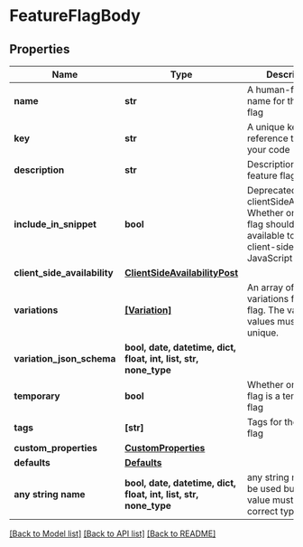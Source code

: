# FeatureFlagBody


## Properties
Name | Type | Description | Notes
------------ | ------------- | ------------- | -------------
**name** | **str** | A human-friendly name for the feature flag | 
**key** | **str** | A unique key to reference the flag in your code | 
**description** | **str** | Description of the feature flag | [optional] 
**include_in_snippet** | **bool** | Deprecated, use clientSideAvailability. Whether or not this flag should be made available to the client-side JavaScript SDK | [optional] 
**client_side_availability** | [**ClientSideAvailabilityPost**](ClientSideAvailabilityPost.md) |  | [optional] 
**variations** | [**[Variation]**](Variation.md) | An array of possible variations for the flag. The variation values must be unique. | [optional] 
**variation_json_schema** | **bool, date, datetime, dict, float, int, list, str, none_type** |  | [optional] 
**temporary** | **bool** | Whether or not the flag is a temporary flag | [optional] 
**tags** | **[str]** | Tags for the feature flag | [optional] 
**custom_properties** | [**CustomProperties**](CustomProperties.md) |  | [optional] 
**defaults** | [**Defaults**](Defaults.md) |  | [optional] 
**any string name** | **bool, date, datetime, dict, float, int, list, str, none_type** | any string name can be used but the value must be the correct type | [optional]

[[Back to Model list]](../README.md#documentation-for-models) [[Back to API list]](../README.md#documentation-for-api-endpoints) [[Back to README]](../README.md)


